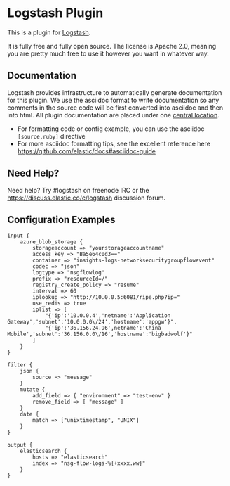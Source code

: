 # Logstash Plugin

This is a plugin for [Logstash](https://github.com/elastic/logstash).

It is fully free and fully open source. The license is Apache 2.0, meaning you are pretty much free to use it however you want in whatever way.

## Documentation

Logstash provides infrastructure to automatically generate documentation for this plugin. We use the asciidoc format to write documentation so any comments in the source code will be first converted into asciidoc and then into html. All plugin documentation are placed under one [central location](http://www.elastic.co/guide/en/logstash/current/).

- For formatting code or config example, you can use the asciidoc `[source,ruby]` directive
- For more asciidoc formatting tips, see the excellent reference here https://github.com/elastic/docs#asciidoc-guide

## Need Help?

Need help? Try #logstash on freenode IRC or the https://discuss.elastic.co/c/logstash discussion forum.

## Configuration Examples

```
input {
    azure_blob_storage {
        storageaccount => "yourstorageaccountname"
        access_key => "Ba5e64c0d3=="
        container => "insights-logs-networksecuritygroupflowevent"
        codec => "json"
        logtype => "nsgflowlog"
        prefix => "resourceId=/"
        registry_create_policy => "resume"
        interval => 60
        iplookup => "http://10.0.0.5:6081/ripe.php?ip="
        use_redis => true
        iplist => [
            "{'ip':'10.0.0.4','netname':'Application Gateway','subnet':'10.0.0.0\/24','hostname':'appgw'}",
            "{'ip':'36.156.24.96',netname':'China Mobile','subnet':'36.156.0.0\/16','hostname':'bigbadwolf'}"
        ]
    }
}

filter {
    json {
        source => "message"
    }
    mutate {
        add_field => { "environment" => "test-env" }
        remove_field => [ "message" ]
    }
    date {
        match => ["unixtimestamp", "UNIX"]
    }
}

output {
    elasticsearch {
        hosts => "elasticsearch"
        index => "nsg-flow-logs-%{+xxxx.ww}"
    }
}
```
